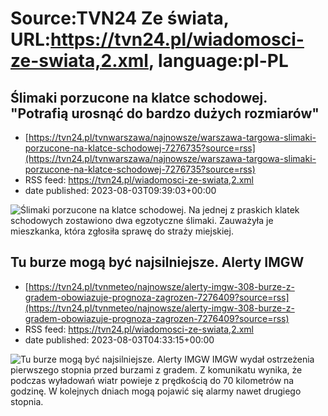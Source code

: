 # Source:TVN24 Ze świata, URL:https://tvn24.pl/wiadomosci-ze-swiata,2.xml, language:pl-PL

## Ślimaki porzucone na klatce schodowej. "Potrafią urosnąć do bardzo dużych rozmiarów"
 - [https://tvn24.pl/tvnwarszawa/najnowsze/warszawa-targowa-slimaki-porzucone-na-klatce-schodowej-7276735?source=rss](https://tvn24.pl/tvnwarszawa/najnowsze/warszawa-targowa-slimaki-porzucone-na-klatce-schodowej-7276735?source=rss)
 - RSS feed: https://tvn24.pl/wiadomosci-ze-swiata,2.xml
 - date published: 2023-08-03T09:39:03+00:00

<img alt="Ślimaki porzucone na klatce schodowej. " src="https://tvn24.pl/tvnwarszawa/najnowsze/cdn-zdjecie-h3727u-straznicy-uratowali-dwa-wielkie-egzotyczne-slimaki-7276776/alternates/LANDSCAPE_1280" />
    Na jednej z praskich klatek schodowych zostawiono dwa egzotyczne ślimaki. Zauważyła je mieszkanka, która zgłosiła sprawę do straży miejskiej.

## Tu burze mogą być najsilniejsze. Alerty IMGW
 - [https://tvn24.pl/tvnmeteo/najnowsze/alerty-imgw-308-burze-z-gradem-obowiazuje-prognoza-zagrozen-7276409?source=rss](https://tvn24.pl/tvnmeteo/najnowsze/alerty-imgw-308-burze-z-gradem-obowiazuje-prognoza-zagrozen-7276409?source=rss)
 - RSS feed: https://tvn24.pl/wiadomosci-ze-swiata,2.xml
 - date published: 2023-08-03T04:33:15+00:00

<img alt="Tu burze mogą być najsilniejsze. Alerty IMGW" src="https://tvn24.pl/najnowsze/cdn-zdjecie-22fqiy-burze-z-gradem-6070931/alternates/LANDSCAPE_1280" />
    IMGW wydał ostrzeżenia pierwszego stopnia przed burzami z gradem. Z komunikatu wynika, że podczas wyładowań wiatr powieje z prędkością do 70 kilometrów na godzinę. W kolejnych dniach mogą pojawić się alarmy nawet drugiego stopnia.

